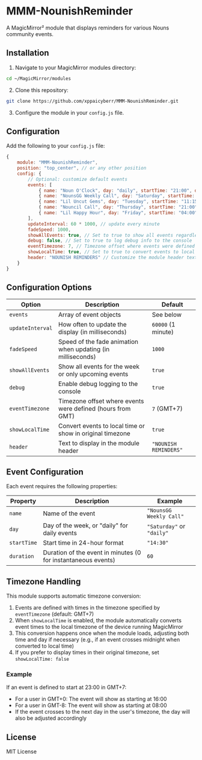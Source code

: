 # MMM-NounishReminder

A MagicMirror² module that displays reminders for various Nouns community events.

## Installation

1. Navigate to your MagicMirror modules directory:
```bash
cd ~/MagicMirror/modules
```

2. Clone this repository:
```bash
git clone https://github.com/xppaicyberr/MMM-NounishReminder.git
```

3. Configure the module in your `config.js` file.

## Configuration

Add the following to your `config.js` file:

```javascript
{
    module: "MMM-NounishReminder",
    position: "top_center", // or any other position
    config: {
        // Optional: customize default events
        events: [
            { name: "Noun O'Clock", day: "daily", startTime: "21:00", duration: 0 },
            { name: "NounsGG Weekly Call", day: "Saturday", startTime: "02:00", duration: 60 },
            { name: "Lil Uncut Gems", day: "Tuesday", startTime: "11:15", duration: 60 },
            { name: "Nouncil Call", day: "Thursday", startTime: "21:00", duration: 60 },
            { name: "Lil Happy Hour", day: "Friday", startTime: "04:00", duration: 120 }
        ],
        updateInterval: 60 * 1000, // update every minute
        fadeSpeed: 1000,
        showAllEvents: true, // Set to true to show all events regardless of past/future
        debug: false, // Set to true to log debug info to the console
        eventTimezone: 7, // Timezone offset where events were defined (e.g., 7 for GMT+7)
        showLocalTime: true, // Set to true to convert events to local time, false to show in original timezone
        header: "NOUNISH REMINDERS" // Customize the module header text
    }
}
```

## Configuration Options

| Option | Description | Default |
|--------|-------------|---------|
| `events` | Array of event objects | See below |
| `updateInterval` | How often to update the display (in milliseconds) | `60000` (1 minute) |
| `fadeSpeed` | Speed of the fade animation when updating (in milliseconds) | `1000` |
| `showAllEvents` | Show all events for the week or only upcoming events | `true` |
| `debug` | Enable debug logging to the console | `true` |
| `eventTimezone` | Timezone offset where events were defined (hours from GMT) | `7` (GMT+7) |
| `showLocalTime` | Convert events to local time or show in original timezone | `true` |
| `header` | Text to display in the module header | `"NOUNISH REMINDERS"` |

## Event Configuration

Each event requires the following properties:

| Property | Description | Example |
|----------|-------------|---------|
| `name` | Name of the event | `"NounsGG Weekly Call"` |
| `day` | Day of the week, or "daily" for daily events | `"Saturday"` or `"daily"` |
| `startTime` | Start time in 24-hour format | `"14:30"` |
| `duration` | Duration of the event in minutes (0 for instantaneous events) | `60` |

## Timezone Handling

This module supports automatic timezone conversion:

1. Events are defined with times in the timezone specified by `eventTimezone` (default: GMT+7)
2. When `showLocalTime` is enabled, the module automatically converts event times to the local timezone of the device running MagicMirror
3. This conversion happens once when the module loads, adjusting both time and day if necessary (e.g., if an event crosses midnight when converted to local time)
4. If you prefer to display times in their original timezone, set `showLocalTime: false`

### Example

If an event is defined to start at 23:00 in GMT+7:

- For a user in GMT+0: The event will show as starting at 16:00
- For a user in GMT-8: The event will show as starting at 08:00
- If the event crosses to the next day in the user's timezone, the day will also be adjusted accordingly

## License

MIT License 